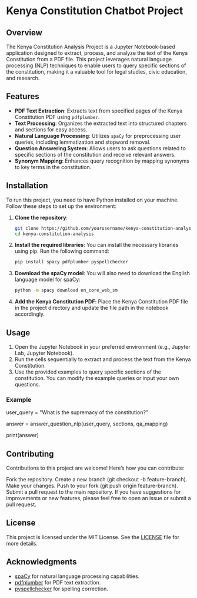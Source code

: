# Kenya Constitution Chatbot Project

## Overview
The Kenya Constitution Analysis Project is a Jupyter Notebook-based application designed to extract, process, and analyze the text of the Kenya Constitution from a PDF file. This project leverages natural language processing (NLP) techniques to enable users to query specific sections of the constitution, making it a valuable tool for legal studies, civic education, and research.

## Features
- **PDF Text Extraction**: Extracts text from specified pages of the Kenya Constitution PDF using `pdfplumber`.
- **Text Processing**: Organizes the extracted text into structured chapters and sections for easy access.
- **Natural Language Processing**: Utilizes `spaCy` for preprocessing user queries, including lemmatization and stopword removal.
- **Question Answering System**: Allows users to ask questions related to specific sections of the constitution and receive relevant answers.
- **Synonym Mapping**: Enhances query recognition by mapping synonyms to key terms in the constitution.

## Installation
To run this project, you need to have Python installed on your machine. Follow these steps to set up the environment:

1. **Clone the repository**:
   ```bash
   git clone https://github.com/yourusername/kenya-constitution-analysis.git
   cd kenya-constitution-analysis
   ```

2. **Install the required libraries**:
   You can install the necessary libraries using pip. Run the following command:
   ```bash
   pip install spacy pdfplumber pyspellchecker
   ```

3. **Download the spaCy model**:
   You will also need to download the English language model for spaCy:
   ```bash
   python -m spacy download en_core_web_sm
   ```

4. **Add the Kenya Constitution PDF**:
   Place the Kenya Constitution PDF file in the project directory and update the file path in the notebook accordingly.

## Usage
1. Open the Jupyter Notebook in your preferred environment (e.g., Jupyter Lab, Jupyter Notebook).
2. Run the cells sequentially to extract and process the text from the Kenya Constitution.
3. Use the provided examples to query specific sections of the constitution. You can modify the example queries or input your own questions.

### Example
user_query = "What is the supremacy of the constitution?"

answer = answer_question_nlp(user_query, sections, qa_mapping)

print(answer)


## Contributing
Contributions to this project are welcome! Here’s how you can contribute:

Fork the repository.
Create a new branch (git checkout -b feature-branch).
Make your changes.
Push to your fork (git push origin feature-branch).
Submit a pull request to the main repository.
If you have suggestions for improvements or new features, please feel free to open an issue or submit a pull request.

## License
This project is licensed under the MIT License. See the [LICENSE](license.txt) file for more details.

## Acknowledgments
- [spaCy](https://spacy.io/) for natural language processing capabilities.
- [pdfplumber](https://github.com/jsvine/pdfplumber) for PDF text extraction.
- [pyspellchecker](https://github.com/bjh21/python-spellchecker) for spelling correction.




